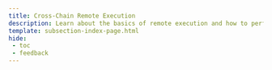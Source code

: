 ```yaml
---
title: Cross-Chain Remote Execution
description: Learn about the basics of remote execution and how to perform remote cross-chain execution on other chains in the ecosystem and remote EVM calls on Moonbeam.
template: subsection-index-page.html
hide: 
 - toc
 - feedback
---
```

